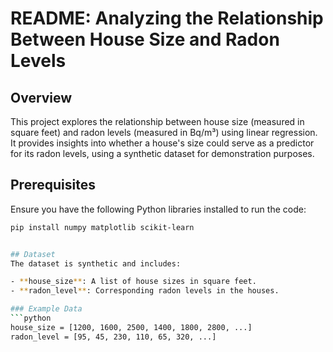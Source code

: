 # README: Analyzing the Relationship Between House Size and Radon Levels

## Overview
This project explores the relationship between house size (measured in square feet) and radon levels (measured in Bq/m³) using linear regression. It provides insights into whether a house's size could serve as a predictor for its radon levels, using a synthetic dataset for demonstration purposes.

## Prerequisites
Ensure you have the following Python libraries installed to run the code:

```bash
pip install numpy matplotlib scikit-learn


## Dataset
The dataset is synthetic and includes:

- **house_size**: A list of house sizes in square feet.
- **radon_level**: Corresponding radon levels in the houses.

### Example Data
```python
house_size = [1200, 1600, 2500, 1400, 1800, 2800, ...]
radon_level = [95, 45, 230, 110, 65, 320, ...]
